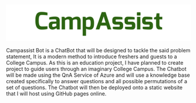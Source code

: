 ![CampAssist](ca1.png "CampAssist")

Campassist Bot is a ChatBot that will be designed to tackle the said problem statement, It is a modern method to introduce freshers and guests to a College Campus. As this is an education project, I have planned to create project to guide users through an imaginary College Campus.
The Chatbot will be made using the QnA Service of Azure and will use a knowledge base created specifically to answer questions and all possible permutations of a set of questions.
The Chatbot will then be deployed onto a static website that I will host using GitHub pages online.
